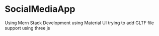 # SocialMediaApp
Using Mern Stack Development using Material UI
trying to add GLTF file support using three js
